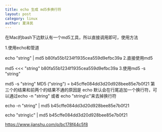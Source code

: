 ```yaml
---
title: echo 生成 md5多换行符
layout: post
category: linux
author: 夏泽民
---
```

在Mac的bash下边默认有一个md5工具，所以直接调用即可，使用方法

1.使用echo和管道

echo "string" | md5
b80fa55b1234f1935cea559d9efbc39a
2.直接使用md5

md5 <<< "string"
b80fa55b1234f1935cea559d9efbc39a
3.使用md5 -s "string"

md5 -s "string"
MD5 ("string") = b45cffe084dd3d20d928bee85e7b0f21
第三个的结果和前两个的结果不通的原因是 echo 默认会在行尾追加一个换行符，可以通过echo -n "string" 或者 echo "string\c"来去掉换行符


echo -n "string" | md5
b45cffe084dd3d20d928bee85e7b0f21

echo "string\c" | md5
b45cffe084dd3d20d928bee85e7b0f21

<!-- more -->
https://www.jianshu.com/p/bc178f44c5f8
